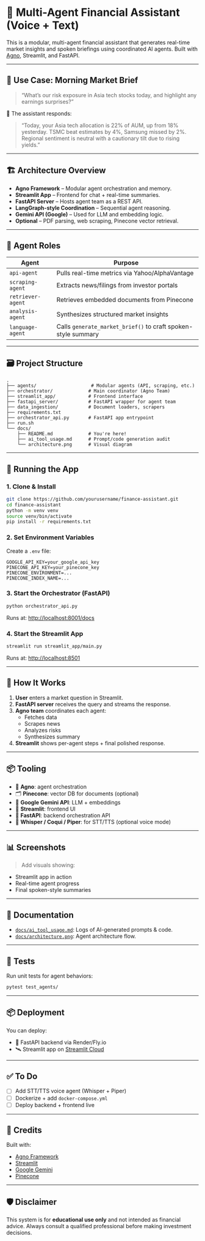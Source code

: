 # 🧠 Multi-Agent Financial Assistant (Voice + Text)

This is a modular, multi-agent financial assistant that generates real-time market insights and spoken briefings using coordinated AI agents. Built with [Agno](https://github.com/agnos-ai/agno), Streamlit, and FastAPI.

---

## 🎯 Use Case: Morning Market Brief

> “What’s our risk exposure in Asia tech stocks today, and highlight any earnings surprises?”

📢 The assistant responds:

> “Today, your Asia tech allocation is 22% of AUM, up from 18% yesterday. TSMC beat estimates by 4%, Samsung missed by 2%. Regional sentiment is neutral with a cautionary tilt due to rising yields.”

---

## 🏗️ Architecture Overview

- **Agno Framework** – Modular agent orchestration and memory.
- **Streamlit App** – Frontend for chat + real-time summaries.
- **FastAPI Server** – Hosts agent team as a REST API.
- **LangGraph-style Coordination** – Sequential agent reasoning.
- **Gemini API (Google)** – Used for LLM and embedding logic.
- **Optional** – PDF parsing, web scraping, Pinecone vector retrieval.

---

## 🧠 Agent Roles

| Agent             | Purpose                                                       |
| ----------------- | ------------------------------------------------------------- |
| `api-agent`       | Pulls real-time metrics via Yahoo/AlphaVantage                |
| `scraping-agent`  | Extracts news/filings from investor portals                   |
| `retriever-agent` | Retrieves embedded documents from Pinecone                    |
| `analysis-agent`  | Synthesizes structured market insights                        |
| `language-agent`  | Calls `generate_market_brief()` to craft spoken-style summary |

---

## 🗃️ Project Structure

```
.
├── agents/                    # Modular agents (API, scraping, etc.)
├── orchestrator/             # Main coordinator (Agno Team)
├── streamlit_app/            # Frontend interface
├── fastapi_server/           # FastAPI wrapper for agent team
├── data_ingestion/           # Document loaders, scrapers
├── requirements.txt
├── orchestrator_api.py       # FastAPI app entrypoint
├── run.sh
└── docs/
    ├── README.md             # You're here!
    ├── ai_tool_usage.md      # Prompt/code generation audit
    └── architecture.png      # Visual diagram
```

---

## 🚀 Running the App

### 1. Clone & Install

```bash
git clone https://github.com/yourusername/finance-assistant.git
cd finance-assistant
python -m venv venv
source venv/bin/activate
pip install -r requirements.txt
```

### 2. Set Environment Variables

Create a `.env` file:

```env
GOOGLE_API_KEY=your_google_api_key
PINECONE_API_KEY=your_pinecone_key
PINECONE_ENVIRONMENT=...
PINECONE_INDEX_NAME=...
```

### 3. Start the Orchestrator (FastAPI)

```bash
python orchestrator_api.py
```

Runs at: [http://localhost:8001/docs](http://localhost:8001/docs)

### 4. Start the Streamlit App

```bash
streamlit run streamlit_app/main.py
```

Runs at: [http://localhost:8501](http://localhost:8501)

---

## 🔄 How It Works

1. **User** enters a market question in Streamlit.
2. **FastAPI server** receives the query and streams the response.
3. **Agno team** coordinates each agent:
   - Fetches data
   - Scrapes news
   - Analyzes risks
   - Synthesizes summary
4. **Streamlit** shows per-agent steps + final polished response.

---

## 📦 Tooling

- 🧠 **Agno**: agent orchestration
- 🗂️ **Pinecone**: vector DB for documents (optional)
- 📢 **Google Gemini API**: LLM + embeddings
- 🎨 **Streamlit**: frontend UI
- 🚀 **FastAPI**: backend orchestration API
- 📜 **Whisper / Coqui / Piper**: for STT/TTS (optional voice mode)

---

## 📊 Screenshots

> Add visuals showing:

- Streamlit app in action
- Real-time agent progress
- Final spoken-style summaries

---

## 📄 Documentation

- [`docs/ai_tool_usage.md`](./docs/ai_tool_usage.md): Logs of AI-generated prompts & code.
- [`docs/architecture.png`](./docs/architecture.png): Agent architecture flow.

---

## 🧪 Tests

Run unit tests for agent behaviors:

```bash
pytest test_agents/
```

---

## 📦 Deployment

You can deploy:

- 🚢 FastAPI backend via Render/Fly.io
- 🛰️ Streamlit app on [Streamlit Cloud](https://streamlit.io/cloud)

---

## ✅ To Do

- [ ] Add STT/TTS voice agent (Whisper + Piper)
- [ ] Dockerize + add `docker-compose.yml`
- [ ] Deploy backend + frontend live

---

## 🙌 Credits

Built with:

- [Agno Framework](https://github.com/agnos-ai/agno)
- [Streamlit](https://streamlit.io)
- [Google Gemini](https://ai.google.dev)
- [Pinecone](https://www.pinecone.io)

---

## 🛡️ Disclaimer

This system is for **educational use only** and not intended as financial advice. Always consult a qualified professional before making investment decisions.
